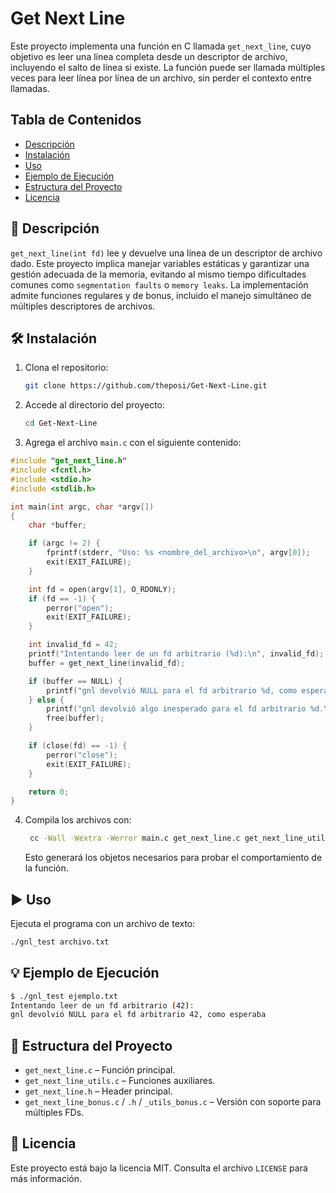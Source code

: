 # Get Next Line

Este proyecto implementa una función en C llamada `get_next_line`, cuyo objetivo es leer una línea completa desde un descriptor de archivo, incluyendo el salto de línea si existe. La función puede ser llamada múltiples veces para leer línea por línea de un archivo, sin perder el contexto entre llamadas.

## Tabla de Contenidos

- [Descripción](#descripción)
- [Instalación](#instalación)
- [Uso](#uso)
- [Ejemplo de Ejecución](#ejemplo-de-ejecución)
- [Estructura del Proyecto](#estructura-del-proyecto)
- [Licencia](#licencia)

## 📄 Descripción

`get_next_line(int fd)` lee y devuelve una línea de un descriptor de archivo dado. Este proyecto implica manejar variables estáticas y garantizar una gestión adecuada de la memoria, evitando al mismo tiempo dificultades comunes como `segmentation faults` o `memory leaks`. La implementación admite funciones regulares y de bonus, incluido el manejo simultáneo de múltiples descriptores de archivos.

## 🛠 Instalación

1. Clona el repositorio:

   ```bash
   git clone https://github.com/theposi/Get-Next-Line.git
   ```

2. Accede al directorio del proyecto:

   ```bash
   cd Get-Next-Line
   ```

3. Agrega el archivo `main.c` con el siguiente contenido:

```c
#include "get_next_line.h"
#include <fcntl.h>
#include <stdio.h>
#include <stdlib.h>

int main(int argc, char *argv[])
{
    char *buffer;

    if (argc != 2) {
        fprintf(stderr, "Uso: %s <nombre_del_archivo>\n", argv[0]);
        exit(EXIT_FAILURE);
    }

    int fd = open(argv[1], O_RDONLY);
    if (fd == -1) {
        perror("open");
        exit(EXIT_FAILURE);
    }

    int invalid_fd = 42;
    printf("Intentando leer de un fd arbitrario (%d):\n", invalid_fd);
    buffer = get_next_line(invalid_fd);

    if (buffer == NULL) {
        printf("gnl devolvió NULL para el fd arbitrario %d, como esperaba\n", invalid_fd);
    } else {
        printf("gnl devolvió algo inesperado para el fd arbitrario %d.\n", invalid_fd);
        free(buffer);
    }

    if (close(fd) == -1) {
        perror("close");
        exit(EXIT_FAILURE);
    }

    return 0;
}
```

4. Compila los archivos con:

   ```bash
    cc -Wall -Wextra -Werror main.c get_next_line.c get_next_line_utils.c -o gnl_test
   ```

   Esto generará los objetos necesarios para probar el comportamiento de la función.

## ▶️ Uso

Ejecuta el programa con un archivo de texto:

```bash
./gnl_test archivo.txt
```

## 💡 Ejemplo de Ejecución

```bash
$ ./gnl_test ejemplo.txt
Intentando leer de un fd arbitrario (42):
gnl devolvió NULL para el fd arbitrario 42, como esperaba
```

## 📁 Estructura del Proyecto

- `get_next_line.c` – Función principal.
- `get_next_line_utils.c` – Funciones auxiliares.
- `get_next_line.h` – Header principal.
- `get_next_line_bonus.c` / `.h` / `_utils_bonus.c` – Versión con soporte para múltiples FDs.

## 📜 Licencia

Este proyecto está bajo la licencia MIT. Consulta el archivo `LICENSE` para más información.
